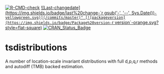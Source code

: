 <!-- badges: start -->
[![R-CMD-check](https://github.com/tsmodels/tsdistributions/workflows/R-CMD-check/badge.svg)](https://github.com/tsmodels/tsdistributions/actions)
[![Last-changedate](https://img.shields.io/badge/last%20change-`r gsub('-', '--', Sys.Date())`-yellowgreen.svg)](/commits/master)"
[![packageversion](https://img.shields.io/badge/Package%20version-`r version`-orange.svg?style=flat-square)](commits/master)
[![CRAN_Status_Badge](https://www.r-pkg.org/badges/version/tsdistributions)](https://cran.r-project.org/package=tsdistributions)
  <!-- badges: end -->
# tsdistributions
A number of location-scale invariant distributions with full d,p,q,r methods 
and autodiff (TMB) backed estimation.
